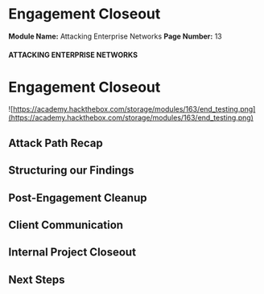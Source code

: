 <!--
 // Platform: Academy
// URL: https://academy.hackthebox.com/module/163/section/1556
// Platform Version: V1
// Module ID: 163
// Module Name: Attacking Enterprise Networks
// Module Difficulty: Medium
// Section ID: 1556
// Section Title: Engagement Closeout
// Page Title: Attacking Enterprise Networks
// Page Number: 13
-->

# Engagement Closeout

**Module Name:** Attacking Enterprise Networks **Page Number:** 13

#### ATTACKING ENTERPRISE NETWORKS

# Engagement Closeout

![https://academy.hackthebox.com/storage/modules/163/end_testing.png](https://academy.hackthebox.com/storage/modules/163/end_testing.png)

## Attack Path Recap

## Structuring our Findings

## Post-Engagement Cleanup

## Client Communication

## Internal Project Closeout

## Next Steps

####